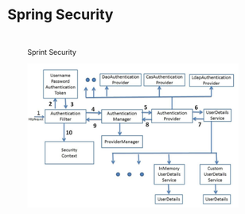 # Spring Security

<figure><img src="https://www.javainuse.com/series-2-2-min.jpg" alt=""><figcaption><p>Sprint Security</p></figcaption></figure>

<figure><img src="../../.gitbook/assets/sAhPTX_3Gfuw4hAv.png" alt=""><figcaption></figcaption></figure>
